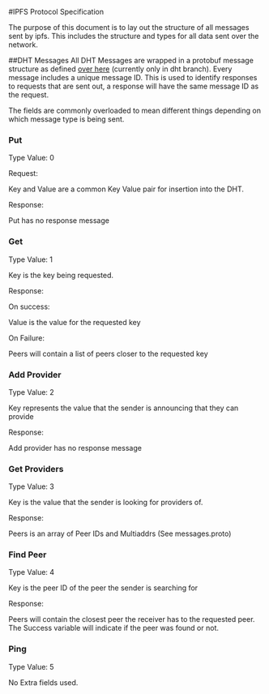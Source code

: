 #IPFS Protocol Specification

The purpose of this document is to lay out the structure of all messages sent by ipfs.
This includes the structure and types for all data sent over the network.

##DHT Messages
All DHT Messages are wrapped in a protobuf message structure as defined [over here](https://github.com/jbenet/go-ipfs/blob/dht/routing/dht/messages.proto) (currently only in dht branch).
Every message includes a unique message ID. This is used to identify responses to requests that are sent out, a response will have the same message ID as the request.

The fields are commonly overloaded to mean different things depending on which message type is being sent.

### Put
Type Value: 0

Request:

Key and Value are a common Key Value pair for insertion into the DHT.


Response:

Put has no response message

### Get
Type Value: 1

Key is the key being requested.


Response:

On success:

Value is the value for the requested key

On Failure:

Peers will contain a list of peers closer to the requested key


### Add Provider
Type Value: 2

Key represents the value that the sender is announcing that they can provide

Response:

Add provider has no response message

### Get Providers
Type Value: 3

Key is the value that the sender is looking for providers of.

Response:

Peers is an array of Peer IDs and Multiaddrs (See messages.proto)

### Find Peer
Type Value: 4

Key is the peer ID of the peer the sender is searching for

Response:

Peers will contain the closest peer the receiver has to the requested peer.
The Success variable will indicate if the peer was found or not.

### Ping
Type Value: 5

No Extra fields used.
